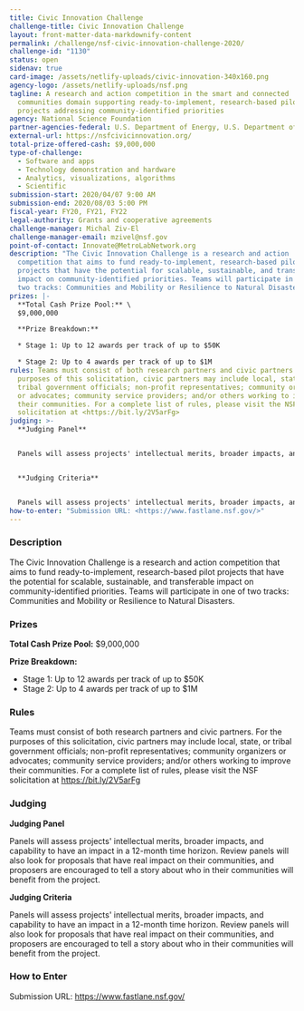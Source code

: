 ```yaml
---
title: Civic Innovation Challenge
challenge-title: Civic Innovation Challenge
layout: front-matter-data-markdownify-content
permalink: /challenge/nsf-civic-innovation-challenge-2020/
challenge-id: "1130"
status: open
sidenav: true
card-image: /assets/netlify-uploads/civic-innovation-340x160.png
agency-logo: /assets/netlify-uploads/nsf.png
tagline: A research and action competition in the smart and connected
  communities domain supporting ready-to-implement, research-based pilot
  projects addressing community-identified priorities
agency: National Science Foundation
partner-agencies-federal: U.S. Department of Energy, U.S. Department of Homeland Security
external-url: https://nsfcivicinnovation.org/
total-prize-offered-cash: $9,000,000
type-of-challenge:
  - Software and apps
  - Technology demonstration and hardware
  - Analytics, visualizations, algorithms
  - Scientific
submission-start: 2020/04/07 9:00 AM
submission-end: 2020/08/03 5:00 PM
fiscal-year: FY20, FY21, FY22
legal-authority: Grants and cooperative agreements
challenge-manager: Michal Ziv-El
challenge-manager-email: mzivel@nsf.gov
point-of-contact: Innovate@MetroLabNetwork.org
description: "The Civic Innovation Challenge is a research and action
  competition that aims to fund ready-to-implement, research-based pilot
  projects that have the potential for scalable, sustainable, and transferable
  impact on community-identified priorities. Teams will participate in one of
  two tracks: Communities and Mobility or Resilience to Natural Disasters."
prizes: |-
  **Total Cash Prize Pool:** \
  $9,000,000

  **Prize Breakdown:**

  * Stage 1: Up to 12 awards per track of up to $50K

  * Stage 2: Up to 4 awards per track of up to $1M
rules: Teams must consist of both research partners and civic partners. For the
  purposes of this solicitation, civic partners may include local, state, or
  tribal government officials; non-profit representatives; community organizers
  or advocates; community service providers; and/or others working to improve
  their communities. For a complete list of rules, please visit the NSF
  solicitation at <https://bit.ly/2V5arFg>
judging: >-
  **Judging Panel** 


  Panels will assess projects' intellectual merits, broader impacts, and capability to have an impact in a 12-month time horizon. Review panels will also look for proposals that have real impact on their communities, and proposers are encouraged to tell a story about who in their communities will benefit from the project.


  **Judging Criteria** 


  Panels will assess projects' intellectual merits, broader impacts, and capability to have an impact in a 12-month time horizon. Review panels will also look for proposals that have real impact on their communities, and proposers are encouraged to tell a story about who in their communities will benefit from the project.
how-to-enter: "Submission URL: <https://www.fastlane.nsf.gov/>"
---
```

### Description

The Civic Innovation Challenge is a research and action competition that aims to fund ready-to-implement, research-based pilot projects that have the potential for scalable, sustainable, and transferable impact on community-identified priorities. Teams will participate in one of two tracks: Communities and Mobility or Resilience to Natural Disasters.

### Prizes

**Total Cash Prize Pool:** $9,000,000

**Prize Breakdown:**

* Stage 1: Up to 12 awards per track of up to $50K
* Stage 2: Up to 4 awards per track of up to $1M

### Rules

Teams must consist of both research partners and civic partners. For the purposes of this solicitation, civic partners may include local, state, or tribal government officials; non-profit representatives; community organizers or advocates; community service providers; and/or others working to improve their communities. For a complete list of rules, please visit the NSF solicitation at <https://bit.ly/2V5arFg>

### Judging

**Judging Panel** 

Panels will assess projects' intellectual merits, broader impacts, and capability to have an impact in a 12-month time horizon. Review panels will also look for proposals that have real impact on their communities, and proposers are encouraged to tell a story about who in their communities will benefit from the project.

**Judging Criteria** 

Panels will assess projects' intellectual merits, broader impacts, and capability to have an impact in a 12-month time horizon. Review panels will also look for proposals that have real impact on their communities, and proposers are encouraged to tell a story about who in their communities will benefit from the project.

### How to Enter

Submission URL: <https://www.fastlane.nsf.gov/>